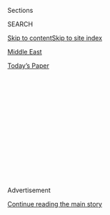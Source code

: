 <div id="app">

<div>

<div>

<div>

<div class="NYTAppHideMasthead css-1q2w90k e1suatyy0">

<div class="section css-ui9rw0 e1suatyy2">

<div class="css-eph4ug er09x8g0">

<div class="css-6n7j50">

</div>

<span class="css-1dv1kvn">Sections</span>

<div class="css-10488qs">

<span class="css-1dv1kvn">SEARCH</span>

</div>

[Skip to content](#site-content)[Skip to site index](#site-index)

</div>

<div id="masthead-section-label" class="css-1wr3we4 eaxe0e00">

[Middle
East](https://www.nytimes3xbfgragh.onion/section/world/middleeast)

</div>

<div class="css-10698na e1huz5gh0">

</div>

</div>

<div id="masthead-bar-one" class="section hasLinks css-15hmgas e1csuq9d3">

<div class="css-uqyvli e1csuq9d0">

</div>

<div class="css-1uqjmks e1csuq9d1">

</div>

<div class="css-9e9ivx">

[](https://myaccount.nytimes3xbfgragh.onion/auth/login?response_type=cookie&client_id=vi)

</div>

<div class="css-1bvtpon e1csuq9d2">

[Today’s
Paper](https://www.nytimes3xbfgragh.onion/section/todayspaper)

</div>

</div>

</div>

</div>

<div data-aria-hidden="false">

<div id="site-content" data-role="main">

<div>

<div class="css-1aor85t" style="opacity:0.000000001;z-index:-1;visibility:hidden">

<div class="css-1hqnpie">

<div class="css-epjblv">

<span class="css-17xtcya">[Middle
East](/section/world/middleeast)</span><span class="css-x15j1o">|</span><span class="css-fwqvlz">A
Saudi Spy Chief Hid Abroad. With Appeals and Threats, M.B.S. Tried to
Bring Him
Back</span>

</div>

<div class="css-k008qs">

<div class="css-1iwv8en">

<span class="css-18z7m18"></span>

<div>

</div>

</div>

<span class="css-1n6z4y">https://nyti.ms/2ZTRd96</span>

<div class="css-1705lsu">

<div class="css-4xjgmj">

<div class="css-4skfbu" data-role="toolbar" data-aria-label="Social Media Share buttons, Save button, and Comments Panel with current comment count" data-testid="share-tools">

  - 
  - 
  - 
  - 
    
    <div class="css-6n7j50">
    
    </div>

  - 

</div>

</div>

</div>

</div>

</div>

</div>

<div id="NYT_TOP_BANNER_REGION" class="css-13pd83m">

</div>

<div id="top-wrapper" class="css-1sy8kpn">

<div id="top-slug" class="css-l9onyx">

Advertisement

</div>

[Continue reading the main
story](#after-top)

<div class="ad top-wrapper" style="text-align:center;height:100%;display:block;min-height:250px">

<div id="top" class="place-ad" data-position="top" data-size-key="top">

</div>

</div>

<div id="after-top">

</div>

</div>

<div>

<div id="sponsor-wrapper" class="css-1hyfx7x">

<div id="sponsor-slug" class="css-19vbshk">

Supported by

</div>

[Continue reading the main
story](#after-sponsor)

<div id="sponsor" class="ad sponsor-wrapper" style="text-align:center;height:100%;display:block">

</div>

<div id="after-sponsor">

</div>

</div>

<div class="css-186x18t">

</div>

<div class="css-1vkm6nb ehdk2mb0">

# A Saudi Spy Chief Hid Abroad. With Appeals and Threats, M.B.S. Tried to Bring Him Back

</div>

To try to force a former Saudi intelligence officer to return to the
kingdom, Crown Prince Mohammed bin Salman asked for his help, targeted
his family and sought to have him arrested abroad.

<div class="css-79elbk" data-testid="photoviewer-wrapper">

<div class="css-z3e15g" data-testid="photoviewer-wrapper-hidden">

</div>

<div class="css-1a48zt4 ehw59r15" data-testid="photoviewer-children">

![<span class="css-16f3y1r e13ogyst0" data-aria-hidden="true">Saudi
Crown Prince Mohammed bin Salman is seen in December in a photo made
available by the Saudi Royal
Palace.</span><span class="css-cnj6d5 e1z0qqy90" itemprop="copyrightHolder"><span class="css-1ly73wi e1tej78p0">Credit...</span><span><span>Saudi
Royal Palace, via
Shutterstock</span></span></span>](https://static01.graylady3jvrrxbe.onion/images/2020/07/24/world/24saudi-interpoltop/24saudi-interpoltop-articleLarge.jpg?quality=75&auto=webp&disable=upscale)

</div>

</div>

<div class="css-18e8msd">

<div class="css-vp77d3 epjyd6m0">

<div class="css-hus3qt ey68jwv0" data-aria-hidden="true">

[![Ben
Hubbard](https://static01.graylady3jvrrxbe.onion/images/2018/10/10/multimedia/author-ben-hubbard/author-ben-hubbard-thumbLarge.png
"Ben Hubbard")](https://www.nytimes3xbfgragh.onion/by/ben-hubbard)

</div>

<div class="css-1baulvz">

By [<span class="css-1baulvz last-byline" itemprop="name">Ben
Hubbard</span>](https://www.nytimes3xbfgragh.onion/by/ben-hubbard)

</div>

</div>

  - July 24,
    2020

  - 
    
    <div class="css-4xjgmj">
    
    <div class="css-d8bdto" data-role="toolbar" data-aria-label="Social Media Share buttons, Save button, and Comments Panel with current comment count" data-testid="share-tools">
    
      - 
      - 
      - 
      - 
        
        <div class="css-6n7j50">
        
        </div>
    
      - 
    
    </div>
    
    </div>

</div>

</div>

<div class="section meteredContent css-1r7ky0e" name="articleBody" itemprop="articleBody">

<div class="css-1fanzo5 StoryBodyCompanionColumn">

<div class="css-53u6y8">

BEIRUT, Lebanon — As Crown Prince Mohammed bin Salman of Saudi Arabia
sidelined rivals to consolidate power a few years ago, a former Saudi
intelligence official feared that he would end up in the prince’s sights
and slipped out of the kingdom.

The prince has been trying to get him back since, first asking the
former official, Saad Aljabri, to come home for a new job, then trying
unsuccessfully to have him extradited on corruption charges through
Interpol, according to text messages and legal documents reviewed by The
New York Times.

“You are involved in many large cases of corruption that have been
proven,” Prince Mohammed wrote to the former official in September 2017.
“There is no state in the world that would refuse to turn you over.”

But Interpol questioned the Saudi commitment to due process and human
rights in the kingdom’s handling of corruption cases and deemed the
Saudi request for Mr. Aljabri politically motivated, a violation of the
organization’s rules, according to Interpol documents. So it removed Mr.
Aljabri’s name from its system.

</div>

</div>

<div class="css-1fanzo5 StoryBodyCompanionColumn">

<div class="css-53u6y8">

The text messages and documents reviewed by The Times, which have not
been previously reported, shed new light on how far Prince Mohammed has
reached to exert control over Saudis he fears could subvert him.

The struggle has accelerated this year. In March, Saudi Arabia detained
[two of Mr. Aljabri’s adult children and his
brother](https://www.nytimes3xbfgragh.onion/2020/05/21/world/middleeast/saudi-aljabri-detain.html),
prompting accusations by relatives and United States officials that they
were being held hostage to secure Mr. Aljabri’s return.

And last week, the kingdom’s state-controlled news media seized upon [an
article](https://www.wsj.com/articles/a-spymaster-ran-off-after-saudis-say-billions-went-missing-they-want-him-back-11595004443)
in the The Wall Street Journal that cited unidentified Saudi officials
accusing Mr. Aljabri of misspending billions of dollars in state funds
to enrich himself and relatives. One Saudi newspaper published a wanted
poster with Mr. Aljabri’s face on it, part of an apparent effort to
tarnish his reputation in the kingdom.

The revelations come amid concerns about the health of Prince Mohammed’s
father, King Salman, whose death could put the prince in charge of Saudi
Arabia for decades. The king, 84, was hospitalized over the weekend and
underwent successful gall bladder surgery, [Saudi state media reported
Thursday.](https://english.alarabiya.net/en/News/gulf/2020/07/23/Saudi-Arabia-s-King-Salman-undergoes-successful-gallbladder-surgery-SPA.html)

Since his father became king in 2015, Prince Mohammed, 34, has taken
charge of military, economic and social policies while targeting critics
and foes with travel bans, detentions and lawsuits.

</div>

</div>

<div class="css-1fanzo5 StoryBodyCompanionColumn">

<div class="css-53u6y8">

These increasingly authoritarian tactics caught global attention when
Saudi agents
[killed](https://www.nytimes3xbfgragh.onion/video/world/middleeast/100000006154117/khashoggi-istanbul-death-saudi-consulate.html)
[Jamal
Khashoggi](https://www.nytimes3xbfgragh.onion/2018/10/14/world/middleeast/jamal-khashoggi-saudi-arabia.html),
the dissident Saudi writer, inside the Saudi consulate in Istanbul in
2018, bringing widespread condemnation.

The Saudi moves against Mr. Aljabri have drawn attention in Washington,
where many officials considered him a valuable intelligence partner.

</div>

</div>

<div class="css-79elbk" data-testid="photoviewer-wrapper">

<div class="css-z3e15g" data-testid="photoviewer-wrapper-hidden">

</div>

<div class="css-1a48zt4 ehw59r15" data-testid="photoviewer-children">

![<span class="css-16f3y1r e13ogyst0" data-aria-hidden="true">Saad
Aljabri, far left, at a family wedding in Riyadh in 2016. The Saudi
moves against Mr. Aljabri have drawn attention in Washington, where many
officials considered him a valuable intelligence partner to the United
States.</span><span class="css-cnj6d5 e1z0qqy90" itemprop="copyrightHolder"><span class="css-1ly73wi e1tej78p0">Credit...</span><span>via
Aljabri
family</span></span>](https://static01.graylady3jvrrxbe.onion/images/2020/07/23/world/00Saudi-Interpol05/merlin_172709409_2c09d0af-6275-472a-a50f-7f6405b6c8d4-articleLarge.jpg?quality=75&auto=webp&disable=upscale)

</div>

</div>

<div class="css-1fanzo5 StoryBodyCompanionColumn">

<div class="css-53u6y8">

In [a letter to President
Trump](https://twitter.com/SenatorLeahy/status/1281281725499408386) this
month, four senators referred to Mr. Aljabri as “a close U.S. ally and
friend” and said the United States had “a moral obligation to do what it
can to assist in securing his children’s freedom.”

Officials at the Saudi Embassy in Washington did not respond to requests
for comment about the text messages between Prince Mohammed and Mr.
Aljabri, the Saudi Interpol request or the kingdom’s corruption
allegations.

The Times reviewed scores of text messages between the two men provided
by a law firm working for Mr. Aljabri, [Norton Rose Fulbright
Canada](https://www.nortonrosefulbright.com/en-ca), and Interpol
documents informing Mr. Aljabri of its decision about the Saudi request
against him.

Mr. Aljabri’s rise and fall were tied to his association with Prince
Mohammed’s primary rival for the Saudi throne, Prince Mohammed bin
Nayef, who headed the Interior Ministry and became crown prince in 2015.

</div>

</div>

<div class="css-1fanzo5 StoryBodyCompanionColumn">

<div class="css-53u6y8">

A linguist with a doctorate in artificial intelligence, Mr. Aljabri
became a top official at the ministry, which handles security and
counterterrorism, putting him in regular contact with U.S. diplomats and
officials from the Central Intelligence Agency. Many have praised his
professionalism.

“Aljabri is really smart, and he has encyclopedic knowledge,” said
Douglas London, a former officer in the C.I.A.’s [Clandestine
Service](https://www.cia.gov/offices-of-cia/clandestine-service/index.html)
and nonresident scholar at the Middle East Institute in Washington. “He
lived up to his word, he did not over-promise and he delivered.”

But Mr. Aljabri’s star fell as Prince Mohammed’s rose. Mr. Aljabri was
dismissed by royal decree in 2015.

In 2017, Mr. Aljabri began to fear that Prince Mohammed intended to
replace Mohammed bin Nayef as crown prince and target his domestic
allies, so Mr. Aljabri left the kingdom, settling in Turkey.

On June 18 of that year, Prince Mohammed texted him, asking Mr. Aljabri
to return to help solve an unspecified issue with Mohammed bin Nayef,
according to translated versions of texts provided by Mr. Aljabri’s law
firm.

“I want to explain to you what has happened recently and come to an
agreement with you about a strategy to solve all these difficulties,”
Prince Mohammed wrote.

Mr. Aljabri replied that he was “prepared to accept whatever you
command.”

Prince Mohammed said he wanted the three men to meet so they could
“reconcile and everything can return to the way it was.”

</div>

</div>

<div class="css-1fanzo5 StoryBodyCompanionColumn">

<div class="css-53u6y8">

On June 20, Mr. Aljabri said he could not return to Saudi Arabia
immediately because of medical treatment. Prince Mohammed said he had
only summoned him because he was “in dire need of your assistance.”

The next day, however, Prince Mohammed [ousted Mohammed bin Nayef as
crown
prince](https://www.nytimes3xbfgragh.onion/2017/07/18/world/middleeast/saudi-arabia-mohammed-bin-nayef-mohammed-bin-salman.html)
and took his place. Mohammed bin Nayef was placed under house arrest,
and two of Mr. Aljabri’s children, Sarah, who was 17 at the time, and
Omar, who was 18, were barred from leaving Saudi
Arabia.

</div>

</div>

<div class="css-1h0maa8 e73j0it0">

<div class="css-1xdhyk6 erfvjey0">

<span class="css-1ly73wi e1tej78p0">Image</span>

<div class="css-zjzyr8">

<div data-testid="lazyimage-container" style="height:578.8423153692614px">

</div>

</div>

</div>

<span class="css-16f3y1r e13ogyst0" data-aria-hidden="true">Omar
Aljabri, 21, and his sister Sarah, 20, right, were arrested at their
home in Riyadh in
March.</span><span class="css-cnj6d5 e1z0qqy90" itemprop="copyrightHolder"><span class="css-1ly73wi e1tej78p0">Credit...</span><span>via
Aljabri
family</span></span>

<div class="css-1xdhyk6 erfvjey0">

<span class="css-1ly73wi e1tej78p0">Image</span>

<div class="css-zjzyr8">

<div data-testid="lazyimage-container" style="height:580.6444444444445px">

</div>

</div>

</div>

<span class="css-16f3y1r e13ogyst0" data-aria-hidden="true">The two
adult children of Saad Aljabri have not been seen since their
arrest.</span><span class="css-cnj6d5 e1z0qqy90" itemprop="copyrightHolder"><span class="css-1ly73wi e1tej78p0">Credit...</span><span>via
Aljabri family</span></span>

</div>

<div class="css-1fanzo5 StoryBodyCompanionColumn">

<div class="css-53u6y8">

Mr. Aljabri wrote to pledge allegiance to Prince Mohammed as crown
prince, and Prince Mohammed encouraged him to return for an important
new job.

“When you return safely, I will explain to you the background to the
problem,” Prince Mohammed wrote. “I will still need you to deal with
anyone who attempts to create disorder and conflict.”

Mr. Aljabri asked Prince Mohammed to lift the travel ban on his
children. Prince Mohammed did not respond.

Three months later, Mr. Aljabri asked Prince Mohammed again to lift the
travel ban “to allow them to leave so that they may finish their
studies.”

</div>

</div>

<div class="css-1fanzo5 StoryBodyCompanionColumn">

<div class="css-53u6y8">

“When I see you, I will explain to you the background,” Prince Mohammed
responded.

Mr. Aljabri repeated his request.

“When I see you, I will explain everything to you,” Prince Mohammed
wrote.

A few days later, Prince Mohammed asked Mr. Aljabri to return to Saudi
Arabia the next day, linking his return to the travel ban on Mr.
Aljabri’s children.

“I want to resolve this problem of your son and daughter, but this is a
very sensitive file here” related to Mohammed bin Nayef, Prince Mohammed
wrote. “I want your opinion about it as well as information from you
concerning it. I also want to come to an understanding with you
regarding your future situation and what the details should be.”

Soon after, Prince Mohammed texted again, this time threatening to have
Mr. Aljabri arrested abroad.

With the danger now clear, Mr. Aljabri moved from Turkey to Canada,
according to his son, Khalid Aljabri, a cardiologist also based in
Canada.

To try to force him home, the Saudi authorities filed a notice with
Interpol, the international police organization, asking other nations to
help with Mr. Aljabri’s extradition, according to Interpol documents.

</div>

</div>

<div class="css-1fanzo5 StoryBodyCompanionColumn">

<div class="css-53u6y8">

But instead of filing for a [Red
Notice](https://www.interpol.int/en/How-we-work/Notices/Red-Notices),
which acts like an international arrest warrant, the Saudis filed a
[diffusion](https://www.interpol.int/en/How-we-work/Notices/About-Notices),
which Interpol describes as a less formal way for Interpol members to
request help from other
nations.

</div>

</div>

<div class="css-79elbk" data-testid="photoviewer-wrapper">

<div class="css-z3e15g" data-testid="photoviewer-wrapper-hidden">

</div>

<div class="css-1a48zt4 ehw59r15" data-testid="photoviewer-children">

<div class="css-1xdhyk6 erfvjey0">

<span class="css-1ly73wi e1tej78p0">Image</span>

<div class="css-zjzyr8">

<div data-testid="lazyimage-container" style="height:257.77777777777777px">

</div>

</div>

</div>

<span class="css-16f3y1r e13ogyst0" data-aria-hidden="true">Mr.
Aljabri’s rise and fall were tied to his association with Prince
Mohammed’s primary rival for the Saudi throne, Prince Mohammed bin
Nayef, who was ousted in
2017.</span><span class="css-cnj6d5 e1z0qqy90" itemprop="copyrightHolder"><span class="css-1ly73wi e1tej78p0">Credit...</span><span>Ahmet
Bolat/Anadolu Agency, via Getty Images</span></span>

</div>

</div>

<div class="css-1fanzo5 StoryBodyCompanionColumn">

<div class="css-53u6y8">

Mr. Aljabri confirmed that his name was in the Interpol system in
December 2017, when his wife and other relatives were barred from flying
from Turkey to Canada because their party contained another Saad
Aljabri: Mr. Aljabri’s infant grandson and namesake, Dr. Aljabri said.

The family nonetheless managed to get to Canada via the United States
and appealed the inclusion of Mr. Aljabri’s name in the Interpol system.

They won in July 2018, according to an Interpol document about the
decision.

It did not detail the charges Saudi Arabia had made against Mr. Aljabri
or any evidence the kingdom had provided.

But in rejecting the Saudi request, the commission criticized the
kingdom’s previous handling of corruption cases for “the lack of due
process and human rights guarantees.”

The commission cited Prince Mohammed’s crackdown in 2017, when hundreds
of the kingdom’s richest and most prominent businessmen were locked [in
the Riyadh
Ritz-Carlton](https://www.nytimes3xbfgragh.onion/2018/03/11/world/middleeast/saudi-arabia-corruption-mohammed-bin-salman.html)
and accused of corruption. Many were abused and at least one died from
mistreatment, medics and associates of the detainees said.

The Interpol commission wrote that the anti-corruption committee that
oversaw that crackdown was “part of a political strategy by MBS to
target any potential political rival or opposition.”

</div>

</div>

<div class="css-1fanzo5 StoryBodyCompanionColumn">

<div class="css-53u6y8">

The kingdom soon found other ways to pressure Mr. Aljabri.

In March, his two adult children who had been barred from leaving the
kingdom were arrested in their Riyadh home. In May, Mr. Aljabri’s
brother was arrested. None have contacted their relatives since, Dr.
Aljabri said.

“The Saudi royal family is holding Sarah and Omar Aljabri as hostages,”
Senator Patrick J. Leahy of Vermont [wrote on
Twitter](https://twitter.com/SenatorLeahy/status/1281281725499408386)
this month with the letter from him and three other senators to Mr.
Trump. “For a government to use such tactics is abhorrent. They should
be released immediately.”

</div>

</div>

<div>

</div>

</div>

<div>

</div>

<div>

</div>

<div>

</div>

<div>

<div id="bottom-wrapper" class="css-1ede5it">

<div id="bottom-slug" class="css-l9onyx">

Advertisement

</div>

[Continue reading the main
story](#after-bottom)

<div id="bottom" class="ad bottom-wrapper" style="text-align:center;height:100%;display:block;min-height:90px">

</div>

<div id="after-bottom">

</div>

</div>

</div>

</div>

</div>

## Site Index

<div>

</div>

## Site Information Navigation

  - [© <span>2020</span> <span>The New York Times
    Company</span>](https://help.nytimes3xbfgragh.onion/hc/en-us/articles/115014792127-Copyright-notice)

<!-- end list -->

  - [NYTCo](https://www.nytco.com/)
  - [Contact
    Us](https://help.nytimes3xbfgragh.onion/hc/en-us/articles/115015385887-Contact-Us)
  - [Work with us](https://www.nytco.com/careers/)
  - [Advertise](https://nytmediakit.com/)
  - [T Brand Studio](http://www.tbrandstudio.com/)
  - [Your Ad
    Choices](https://www.nytimes3xbfgragh.onion/privacy/cookie-policy#how-do-i-manage-trackers)
  - [Privacy](https://www.nytimes3xbfgragh.onion/privacy)
  - [Terms of
    Service](https://help.nytimes3xbfgragh.onion/hc/en-us/articles/115014893428-Terms-of-service)
  - [Terms of
    Sale](https://help.nytimes3xbfgragh.onion/hc/en-us/articles/115014893968-Terms-of-sale)
  - [Site
    Map](https://spiderbites.nytimes3xbfgragh.onion)
  - [Help](https://help.nytimes3xbfgragh.onion/hc/en-us)
  - [Subscriptions](https://www.nytimes3xbfgragh.onion/subscription?campaignId=37WXW)

</div>

</div>

</div>

</div>

